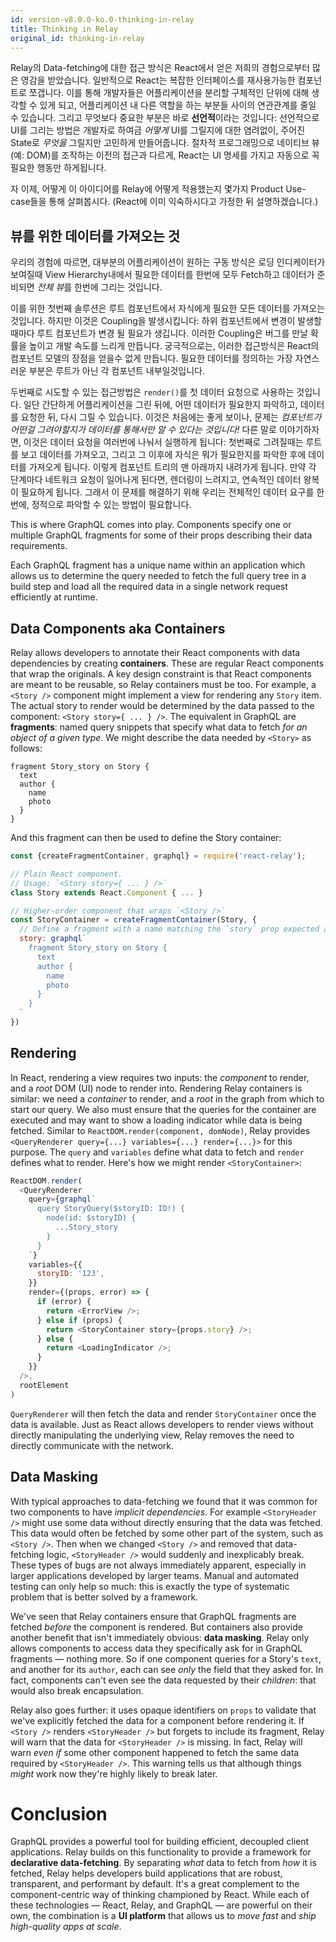 ```yaml
---
id: version-v8.0.0-ko.0-thinking-in-relay
title: Thinking in Relay
original_id: thinking-in-relay
---
```


Relay의 Data-fetching에 대한 접근 방식은 React에서 얻은 저희의 경험으로부터 많은 영감을 받았습니다. 일반적으로 React는 복잡한 인터페이스를 재사용가능한 컴포넌트로 쪼갭니다. 이를 통해 개발자들은 어플리케이션을 분리할 구체적인 단위에 대해 생각할 수 있게 되고, 어플리케이션 내 다른 역할을 하는 부분들 사이의 연관관계를 줄일 수 있습니다. 그리고 무엇보다 중요한 부분은 바로 **선언적**이라는 것입니다: 선언적으로 UI를 그리는 방법은 개발자로 하여금 *어떻게* UI를 그릴지에 대한 염려없이, 주어진 State로 *무엇을* 그릴지만 고민하게 만들어줍니다. 절차적 프로그래밍으로 네이티브 뷰(예: DOM)를 조작하는 이전의 접근과 다르게, React는 UI 명세를 가지고 자동으로 꼭 필요한 행동만 하게됩니다.

자 이제, 어떻게 이 아이디어를 Relay에 어떻게 적용했는지 몇가지 Product Use-case들을 통해 살펴봅시다. (React에 이미 익숙하시다고 가정한 뒤 설명하겠습니다.)

## 뷰를 위한 데이터를 가져오는 것

우리의 경험에 따르면, 대부분의 어플리케이션이 원하는 구동 방식은 로딩 인디케이터가 보여질때 View Hierarchy내에서 필요한 데이터를 한번에 모두 Fetch하고 데이터가 준비되면 *전체 뷰*를 한번에 그리는 것입니다. 

이를 위한 첫번째 솔루션은 루트 컴포넌트에서 자식에게 필요한 모든 데이터를 가져오는 것입니다. 하지만 이것은 Coupling을 발생시킵니다: 하위 컴포넌트에서 변경이 발생할때마다 루트 컴포넌트가 변경 될 필요가 생깁니다. 이러한 Coupling은 버그를 만날 확률을 높이고 개발 속도를 느리게 만듭니다. 궁극적으로는, 이러한 접근방식은 React의 컴포넌트 모델의 장점을 얻을수 없게 만듭니다. 필요한 데이터를 정의하는 가장 자연스러운 부분은 루트가 아닌 각 컴포넌트 내부일것입니다.

두번째로 시도할 수 있는 접근방법은 `render()`를 첫 데이터 요청으로 사용하는 것입니다. 일단 간단하게 어플리케이션을 그린 뒤에, 어떤 데이터가 필요한지 파악하고, 데이터를 요청한 뒤, 다시 그릴 수 있습니다. 이것은 처음에는 좋게 보이나, 문제는 *컴포넌트가 어떤걸 그려야할지가 데이터를 통해서만 알 수 있다는 것입니다!* 다른 말로 이야기하자면, 이것은 데이터 요청을 여러번에 나눠서 실행하게 됩니다: 첫번째로 그려질때는 루트를 보고 데이터를 가져오고, 그리고 그 이후에 자식은 뭐가 필요한지를 파악한 후에 데이터를 가져오게 됩니다. 이렇게 컴포넌트 트리의 맨 아래까지 내려가게 됩니다. 만약 각 단계마다 네트워크 요청이 일어나게 된다면, 렌더링이 느려지고, 연속적인 데이터 왕복이 필요하게 됩니다. 그래서 이 문제를 해결하기 위해 우리는 전체적인 데이터 요구를 한번에, 정적으로 파악할 수 있는 방법이 필요합니다.

This is where GraphQL comes into play. Components specify one or multiple GraphQL fragments for some of their props describing their data requirements.

Each GraphQL fragment has a unique name within an application which allows us to determine the query needed to fetch the full query tree in a build step and load all the required data in a single network request efficiently at runtime.

## Data Components aka Containers

Relay allows developers to annotate their React components with data dependencies by creating **containers**. These are regular React components that wrap the originals. A key design constraint is that React components are meant to be reusable, so Relay containers must be too. For example, a `<Story />` component might implement a view for rendering any `Story` item. The actual story to render would be determined by the data passed to the component: `<Story story={ ... } />`. The equivalent in GraphQL are **fragments**: named query snippets that specify what data to fetch *for an object of a given type*. We might describe the data needed by `<Story>` as follows:

```
fragment Story_story on Story {
  text
  author {
    name
    photo
  }
}
```

And this fragment can then be used to define the Story container:

```javascript
const {createFragmentContainer, graphql} = require('react-relay');

// Plain React component.
// Usage: `<Story story={ ... } />`
class Story extends React.Component { ... }

// Higher-order component that wraps `<Story />`
const StoryContainer = createFragmentContainer(Story, {
  // Define a fragment with a name matching the `story` prop expected above
  story: graphql`
    fragment Story_story on Story {
      text
      author {
        name
        photo
      }
    }
  `
})
```

## Rendering

In React, rendering a view requires two inputs: the *component* to render, and a *root* DOM (UI) node to render into. Rendering Relay containers is similar: we need a *container* to render, and a *root* in the graph from which to start our query. We also must ensure that the queries for the container are executed and may want to show a loading indicator while data is being fetched. Similar to `ReactDOM.render(component, domNode)`, Relay provides `<QueryRenderer query={...} variables={...} render={...}>` for this purpose. The `query` and `variables` define what data to fetch and `render` defines what to render. Here's how we might render `<StoryContainer>`:

```javascript
ReactDOM.render(
  <QueryRenderer
    query={graphql`
      query StoryQuery($storyID: ID!) {
        node(id: $storyID) {
          ...Story_story
        }
      }
    `}
    variables={{
      storyID: '123',
    }}
    render={(props, error) => {
      if (error) {
        return <ErrorView />;
      } else if (props) {
        return <StoryContainer story={props.story} />;
      } else {
        return <LoadingIndicator />;
      }
    }}
  />,
  rootElement
)
```

`QueryRenderer` will then fetch the data and render `StoryContainer` once the data is available. Just as React allows developers to render views without directly manipulating the underlying view, Relay removes the need to directly communicate with the network.

## Data Masking

With typical approaches to data-fetching we found that it was common for two components to have *implicit dependencies*. For example `<StoryHeader />` might use some data without directly ensuring that the data was fetched. This data would often be fetched by some other part of the system, such as `<Story />`. Then when we changed `<Story />` and removed that data-fetching logic, `<StoryHeader />` would suddenly and inexplicably break. These types of bugs are not always immediately apparent, especially in larger applications developed by larger teams. Manual and automated testing can only help so much: this is exactly the type of systematic problem that is better solved by a framework.

We've seen that Relay containers ensure that GraphQL fragments are fetched *before* the component is rendered. But containers also provide another benefit that isn't immediately obvious: **data masking**. Relay only allows components to access data they specifically ask for in GraphQL fragments &mdash; nothing more. So if one component queries for a Story's `text`, and another for its `author`, each can see *only* the field that they asked for. In fact, components can't even see the data requested by their *children*: that would also break encapsulation.

Relay also goes further: it uses opaque identifiers on `props` to validate that we've explicitly fetched the data for a component before rendering it. If `<Story />` renders `<StoryHeader />` but forgets to include its fragment, Relay will warn that the data for `<StoryHeader />` is missing. In fact, Relay will warn *even if* some other component happened to fetch the same data required by `<StoryHeader />`. This warning tells us that although things *might* work now they're highly likely to break later.

# Conclusion

GraphQL provides a powerful tool for building efficient, decoupled client applications. Relay builds on this functionality to provide a framework for **declarative data-fetching**. By separating *what* data to fetch from *how* it is fetched, Relay helps developers build applications that are robust, transparent, and performant by default. It's a great complement to the component-centric way of thinking championed by React. While each of these technologies &mdash; React, Relay, and GraphQL &mdash; are powerful on their own, the combination is a **UI platform** that allows us to *move fast* and *ship high-quality apps at scale*.
